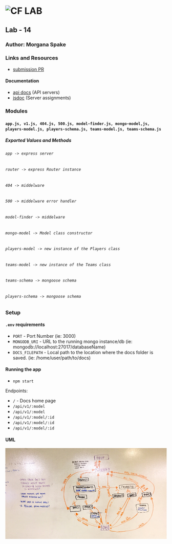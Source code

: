 ![CF](http://i.imgur.com/7v5ASc8.png) LAB   
=================================================  
  
## Lab - 14  
  
### Author: Morgana Spake  
  
### Links and Resources  
* [submission PR]()  
  
#### Documentation  
* [api docs](http://xyz.com) (API servers)
* [jsdoc](http://xyz.com) (Server assignments)

### Modules  
#### `app.js, v1.js, 404.js, 500.js, model-finder.js, mongo-model,js, players-model.js, players-schema.js, teams-model.js, teams-schema.js`  
  
##### Exported Values and Methods  
  
###### `app -> express server`  
###### `router -> express Router instance`   
###### `404 -> middelware`  
###### `500 -> middelware error handler`  
###### `model-finder -> middelware`  
###### `mongo-model -> Model class constructor`  
###### `players-model -> new instance of the Players class`  
###### `teams-model -> new instance of the Teams class`  
###### `teams-schema -> mongoose schema`  
###### `players-schema -> mongoose schema`  


### Setup   
#### `.env` requirements  
* `PORT` - Port Number (ie: 3000)  
* `MONGODB_URI` - URL to the running mongo instance/db (ie: mongodb://localhost:27017/databaseName)  
* `DOCS_FILEPATH` - Local path to the location where the docs folder is saved. (ie: /home/user/path/to/docs)

#### Running the app  
* `npm start`  
  
Endpoints:  
* `/` - Docs home page  
* `/api/v1/:model`  
* `/api/v1/:model`  
* `/api/v1/:model/:id`  
* `/api/v1/:model/:id`  
* `/api/v1/:model/:id`  
  
#### UML
![uml](https://github.com/401-advanced-javascript-mspake/lab_09/blob/docs/assets/uml.jpeg)